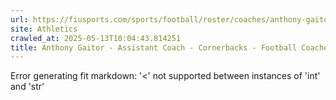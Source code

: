 ```yaml
---
url: https://fiusports.com/sports/football/roster/coaches/anthony-gaitor/3335
site: Athletics
crawled_at: 2025-05-13T10:04:43.814251
title: Anthony Gaitor - Assistant Coach - Cornerbacks - Football Coaches - FIU Athletics
---
```


Error generating fit markdown: '<' not supported between instances of 'int' and 'str'